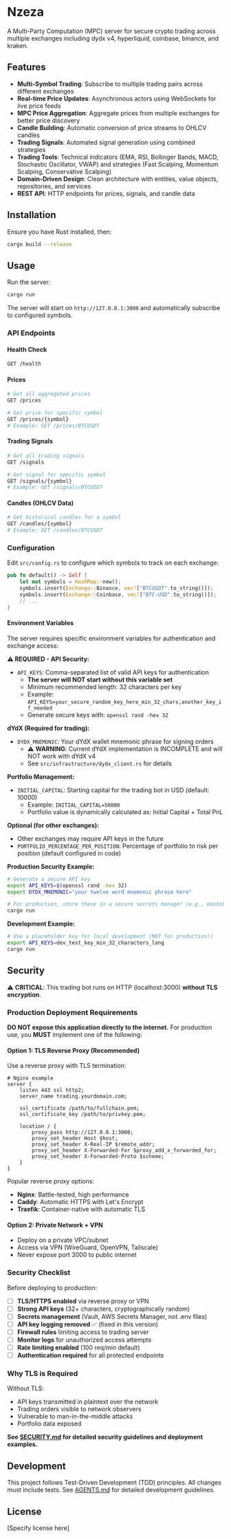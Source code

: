 # Nzeza

A Multi-Party Computation (MPC) server for secure crypto trading across multiple exchanges including dydx v4, hyperliquid, coinbase, binance, and kraken.

## Features

- **Multi-Symbol Trading**: Subscribe to multiple trading pairs across different exchanges
- **Real-time Price Updates**: Asynchronous actors using WebSockets for live price feeds
- **MPC Price Aggregation**: Aggregate prices from multiple exchanges for better price discovery
- **Candle Building**: Automatic conversion of price streams to OHLCV candles
- **Trading Signals**: Automated signal generation using combined strategies
- **Trading Tools**: Technical indicators (EMA, RSI, Bollinger Bands, MACD, Stochastic Oscillator, VWAP) and strategies (Fast Scalping, Momentum Scalping, Conservative Scalping)
- **Domain-Driven Design**: Clean architecture with entities, value objects, repositories, and services
- **REST API**: HTTP endpoints for prices, signals, and candle data

## Installation

Ensure you have Rust installed, then:

```bash
cargo build --release
```

## Usage

Run the server:

```bash
cargo run
```

The server will start on `http://127.0.0.1:3000` and automatically subscribe to configured symbols.

### API Endpoints

#### Health Check
```bash
GET /health
```

#### Prices
```bash
# Get all aggregated prices
GET /prices

# Get price for specific symbol
GET /prices/{symbol}
# Example: GET /prices/BTCUSDT
```

#### Trading Signals
```bash
# Get all trading signals
GET /signals

# Get signal for specific symbol
GET /signals/{symbol}
# Example: GET /signals/BTCUSDT
```

#### Candles (OHLCV Data)
```bash
# Get historical candles for a symbol
GET /candles/{symbol}
# Example: GET /candles/BTCUSDT
```

### Configuration

Edit `src/config.rs` to configure which symbols to track on each exchange:

```rust
pub fn default() -> Self {
    let mut symbols = HashMap::new();
    symbols.insert(Exchange::Binance, vec!["BTCUSDT".to_string()]);
    symbols.insert(Exchange::Coinbase, vec!["BTC-USD".to_string()]);
    // ...
}
```

#### Environment Variables

The server requires specific environment variables for authentication and exchange access:

**⚠️ REQUIRED - API Security:**
- `API_KEYS`: Comma-separated list of valid API keys for authentication
  - **The server will NOT start without this variable set**
  - Minimum recommended length: 32 characters per key
  - Example: `API_KEYS=your_secure_random_key_here_min_32_chars,another_key_if_needed`
  - Generate secure keys with: `openssl rand -hex 32`

**dYdX (Required for trading):**
- `DYDX_MNEMONIC`: Your dYdX wallet mnemonic phrase for signing orders
  - ⚠️ **WARNING**: Current dYdX implementation is INCOMPLETE and will NOT work with dYdX v4
  - See `src/infrastructure/dydx_client.rs` for details

**Portfolio Management:**
- `INITIAL_CAPITAL`: Starting capital for the trading bot in USD (default: 10000)
  - Example: `INITIAL_CAPITAL=50000`
  - Portfolio value is dynamically calculated as: Initial Capital + Total PnL

**Optional (for other exchanges):**
- Other exchanges may require API keys in the future
- `PORTFOLIO_PERCENTAGE_PER_POSITION`: Percentage of portfolio to risk per position (default configured in code)

**Production Security Example:**
```bash
# Generate a secure API key
export API_KEYS=$(openssl rand -hex 32)
export DYDX_MNEMONIC="your twelve word mnemonic phrase here"

# For production, store these in a secure secrets manager (e.g., HashiCorp Vault, AWS Secrets Manager)
cargo run
```

**Development Example:**
```bash
# Use a placeholder key for local development (NOT for production!)
export API_KEYS=dev_test_key_min_32_characters_long
cargo run
```

## Security

⚠️ **CRITICAL**: This trading bot runs on HTTP (localhost:3000) **without TLS encryption**.

### Production Deployment Requirements

**DO NOT expose this application directly to the internet.** For production use, you **MUST** implement one of the following:

#### Option 1: TLS Reverse Proxy (Recommended)
Use a reverse proxy with TLS termination:

```nginx
# Nginx example
server {
    listen 443 ssl http2;
    server_name trading.yourdomain.com;

    ssl_certificate /path/to/fullchain.pem;
    ssl_certificate_key /path/to/privkey.pem;

    location / {
        proxy_pass http://127.0.0.1:3000;
        proxy_set_header Host $host;
        proxy_set_header X-Real-IP $remote_addr;
        proxy_set_header X-Forwarded-For $proxy_add_x_forwarded_for;
        proxy_set_header X-Forwarded-Proto $scheme;
    }
}
```

Popular reverse proxy options:
- **Nginx**: Battle-tested, high performance
- **Caddy**: Automatic HTTPS with Let's Encrypt
- **Traefik**: Container-native with automatic TLS

#### Option 2: Private Network + VPN
- Deploy on a private VPC/subnet
- Access via VPN (WireGuard, OpenVPN, Tailscale)
- Never expose port 3000 to public internet

### Security Checklist

Before deploying to production:

- [ ] **TLS/HTTPS enabled** via reverse proxy or VPN
- [ ] **Strong API keys** (32+ characters, cryptographically random)
- [ ] **Secrets management** (Vault, AWS Secrets Manager, not .env files)
- [ ] **API key logging removed** ✅ (fixed in this version)
- [ ] **Firewall rules** limiting access to trading server
- [ ] **Monitor logs** for unauthorized access attempts
- [ ] **Rate limiting enabled** (100 req/min default)
- [ ] **Authentication required** for all protected endpoints

### Why TLS is Required

Without TLS:
- API keys transmitted in plaintext over the network
- Trading orders visible to network observers
- Vulnerable to man-in-the-middle attacks
- Portfolio data exposed

**See [SECURITY.md](SECURITY.md) for detailed security guidelines and deployment examples.**

## Development

This project follows Test-Driven Development (TDD) principles. All changes must include tests. See [AGENTS.md](AGENTS.md) for detailed development guidelines.

## License

[Specify license here]